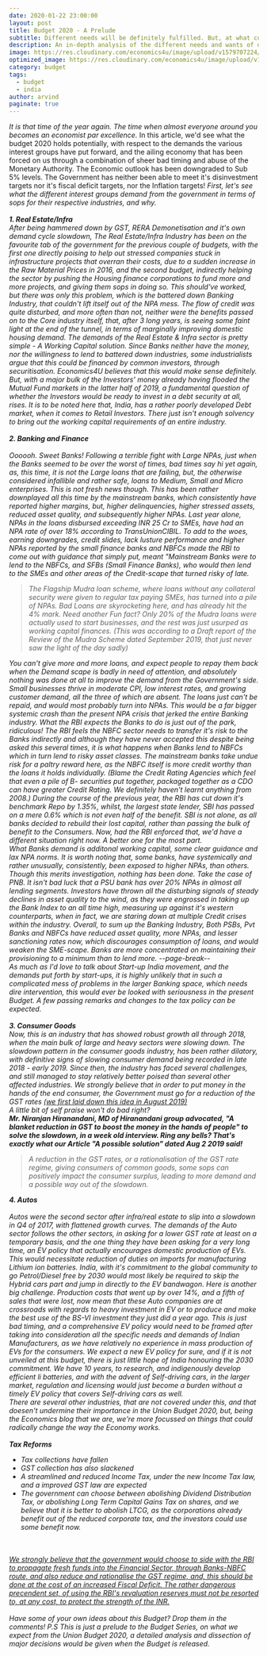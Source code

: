 ```yaml
---
date: 2020-01-22 23:00:00
layout: post
title: Budget 2020 - A Prelude
subtitle: Different needs will be definitely fulfilled. But, at what cost?
description: An in-depth analysis of the different needs and wants of different industries, and what the economy as a whole would need from the current budgeting exercise, and at what cost?
image: https://res.cloudinary.com/economics4u/image/upload/v1579707224/budget_2020_prelude_qxzjhd.png
optimized_image: https://res.cloudinary.com/economics4u/image/upload/v1579707224/budget_2020_prelude_small_i1ysps.png
category: budget
tags:
  - budget
  - india
author: arvind
paginate: true
---
```


<em> It is that time of the year again. The time when almost everyone around you becomes an economist par excellence. </em>
In this article, we'd see what the budget 2020 holds potentially, with respect to the demands the various interest groups have put forward, and the ailing economy that has been forced on us through a combination of sheer bad timing and abuse of the Monetary Authority. The Economic outlook has been downgraded to Sub 5% levels. The Government has neither been able to meet it's disinvestment targets nor it's fiscal deficit targets, nor the Inflation targets!
<em> First, let's see what the different interest groups demand from the government in terms of sops for their respective industries, and why.
<br><br><strong> 1. Real Estate/Infra </strong>
<br>After being hammered down by GST, RERA Demonetisation and it's own demand cycle slowdown, The Real Estate/Infra Industry has been on the favourite tab of the government for the previous couple of budgets, with the first one directly poising to help out stressed companies stuck in infrastructure projects that overran their costs, due to a sudden increase in the Raw Material Prices in 2016, and the second budget, indirectly helping the sector by pushing the Housing finance corporations to fund more and more projects, and giving them sops in doing so.
This should've worked, but there was only this problem, which is the battered down Banking Industry, that couldn't lift itself out of the NPA mess. The flow of credit was quite disturbed, and more often than not, neither were the benefits passed on to the Core industry itself, that, after 3 long years, is seeing some faint light at the end of the tunnel, in terms of marginally improving domestic housing demand. The demands of the Real Estate & Infra sector is pretty simple - A Working Capital solution. Since Banks neither have the money, nor the willingness to lend to battered down industries, some industrialists argue that this could be financed by common investors, through securitisation. Economics4U believes that this would make sense definitely. But, with a major bulk of the Investors' money already having flooded the Mutual Fund markets in the latter half of 2019, a fundamental question of whether the Investors would be ready to invest in a debt security at all, rises. It is to be noted here that, India, has a rather poorly developed Debt market, when it comes to Retail Investors. There just isn't enough solvency to bring out the working capital requirements of an entire industry.<br>
<br><strong> 2. Banking and Finance</strong>
<br><br> Oooooh. Sweet Banks! Following a terrible fight with Large NPAs, just when the Banks seemed to be over the worst of times, bad times say hi yet again, as, this time, it is not the Large loans that are failing, but, the otherwise considered infallible and rather safe, loans to Medium, Small and Micro enterprises. This is not fresh news though. This has been rather downplayed all this time by the mainstream banks, which consistently have reported higher margins, but, higher delinquencies, higher stressed assets, reduced asset quality, and subsequently higher NPAs. Last year alone, NPAs in the loans disbursed exceeding INR 25 Cr to SMEs, have had an NPA rate of over 18% according to TransUnionCIBIL. To add to the woes, earning downgrades, credit slides, lack lusture performance and higher NPAs reported by the small finance banks and NBFCs made the RBI to come out with guidance that simply put, meant "Mainstream Banks were to lend to the NBFCs, and SFBs (Small Finance Banks), who would then lend to the SMEs and other areas of the Credit-scape that turned risky of late.
<blockquote> The Flagship Mudra loan scheme, where loans without any collateral security were given to regular tax paying SMEs, has turned into a pile of NPAs. Bad Loans are skyrocketing here, and has already hit the 4% mark. Need another Fun fact? Only 20% of the Mudra loans were actually used to start businesses, and the rest was just usurped as working capital finances. (This was according to a Draft report of the Review of the Mudra Scheme dated September 2019, that just never saw the light of the day sadly)</blockquote>
You can't give more and more loans, and expect people to repay them back when the Demand scape is badly in need of attention, and absolutely nothing was done at all to improve the demand from the Government's side. Small businesses thrive in moderate CPI, low interest rates, and growing customer demand, all the three of which are absent. The loans just can't be repaid, and would most probably turn into NPAs. This would be a far bigger systemic crash than the present NPA crisis that jerked the entire Banking industry.
What the RBI expects the Banks to do is just out of the park, ridiculous! The RBI feels the NBFC sector needs to transfer it's risk to the Banks indirectly and although they have never accepted this despite being asked this several times, it is what happens when Banks lend to NBFCs which in turn lend to risky asset classes. The mainstream banks take undue risk for a paltry reward here, as the NBFC itself is more credit worthy than the loans it holds individually. (Blame the Credit Rating Agencies which feel that even a pile of B- securities put together, packaged together as a CDO can have greater Credit Rating. We definitely haven't learnt anything from 2008.)
During the course of the previous year, the RBI has cut down it's benchmark Repo by 1.35%, whilst, the largest state lender, SBI has passed on a mere 0.6% which is not even half of the benefit. SBI is not alone, as all banks decided to rebuild their lost capital, rather than passing the bulk of benefit to the Consumers. Now, had the RBI enforced that, we'd have a different situation right now. A better one for the most part.
<br>
What Banks demand is additonal working capital, some clear guidance and lax NPA norms. It is worth noting that, some banks, have systemically and rather unusually, consistently, been exposed to higher NPAs, than others. Though this merits investigation, nothing has been done. Take the case of PNB. It isn't bad luck that a PSU bank has over 20% NPAs in almost all lending segments.
Investors have thrown all the disturbing signals of steady declines in asset quality to the wind, as they were engrossed in taking up the Bank Index to an all time high, measuring up against it's western counterparts, when in fact, we are staring down at multiple Credit crises within the industry.
Overall, to sum up the Banking Industry, Both PSBs, Pvt Banks and NBFCs have reduced asset quality, more NPAs, and lesser sanctioning rates now, which discourages consumption of loans, and would weaken the SME-scape. Banks are more concentrated on maintaining their provisioning to a minimum than to lend more.
--page-break--
<br> As much as I'd love to talk about Start-up India movement, and the demands put forth by start-ups, it is highly unlikely that in such a complicated mess of problems in the larger Banking space, which needs dire intervention, this would ever be looked with seriousness in the present Budget. A few passing remarks and changes to the tax policy can be expected.
<br><br><strong> 3. Consumer Goods</strong>
<br> Now, this is an industry that has showed robust growth all through 2018, when the main bulk of large and heavy sectors were slowing down. The slowdown pattern in the consumer goods industry, has been rather dilatory, with definitive signs of slowing consumer demand being recorded in late 2018 - early 2019. Since then, the industry has faced several challenges, and still managed to stay relatively better poised than several other affected industries. We strongly believe that in order to put money in the hands of the end consumer, the Government must go for a reduction of the GST rates <a href="https://economics4u.org/a-possible-solution/">(we first laid down this idea in August 2019)</a>
<br><em> A little bit of self praise won't do bad right? </em><br><strong>Mr. Niranjan Hiranandani, MD of Hiranandani group advocated,  "A blanket reduction in GST to boost the money in the hands of people" to solve the slowdown, in a week old interview. Ring any bells? That's exactly what our Article "A possible solution" dated Aug 2 2019 said!</strong><br>
<blockquote>A reduction in the GST rates, or a rationalisation of the GST rate regime, giving consumers of common goods, some sops can positively impact the consumer surplus, leading to more demand and a possible way out of the slowdown.</blockquote>
<strong> 4. Autos</strong>
<br><br> Autos were the second sector after infra/real estate to slip into a slowdown in Q4 of 2017, with flattened growth curves. The demands of the Auto sector follows the other sectors, in asking for a lower GST rate at least on a temporary basis, and the one thing they have been asking for a very long time, an EV policy that actually encourages domestic production of EVs. This would necessitate reduction of duties on imports for manufacturing Lithium ion batteries. India, with it's commitment to the global community to go Petrol/Diesel free by 2030 would most likely be required to skip the Hybrid cars part and jump in directly to the EV bandwagon. Here is another big challenge. Production costs that went up by over 14%, and a fifth of sales that were lost, now mean that these Auto companies are at crossroads with regards to heavy investment in EV or to produce and make the best use of the BS-VI investment they just did a year ago. This is just bad timing, and a comprehensive EV policy would need to be framed after taking into consideration all the specific needs and demands of Indian Manufacturers, as we have relatively no experience in mass production of EVs for the consumers. 
We expect a new EV policy for sure, and if it is not unveiled at this budget, there is just little hope of India honouring the 2030 commitment. We have 10 years, to research, and indigenously develop efficient li batteries, and with the advent of Self-driving cars, in the larger market, regulation and licensing would just become a burden without a timely EV policy that covers Self-driving cars as well.
<br> <em> There are several other industries, that are not covered under this, and that doesen't undermine their importance in the Union Budget 2020, but, being the Economics blog that we are, we're more focussed on things that could radically change the way the Economy works.
<br>
<br><strong>Tax Reforms</strong>
<ul><li> Tax collections have fallen </li>
<li> GST collection has also slackened </li>
<li> A streamlined and reduced Income Tax, under the new Income Tax law, and a improved GST law are expected</li>
<li> The government can choose between abolishing Dividend Distribution Tax, or abolishing Long Term Capital Gains Tax on shares, and we believe that it is better to abolish LTCG, as the corporations already benefit out of the reduced corporate tax, and the investors could use some benefit now.</li></ul>

<br><br> <u>We strongly believe that the government would choose to side with the RBI to propagate fresh funds into the Financial Sector, through Banks-NBFC route, and also reduce and rationalise the GST regime, and, this should be done at the cost of an increased Fiscal Deficit. The rather dangerous precendent set, of using the RBI's revaluation reserves must not be resorted to, at any cost, to protect the strength of the INR.</u><br><br>
<em> Have some of your own ideas about this Budget? Drop them in the comments!</em>
P.S This is just a prelude to the Budget Series, on what we expect from the Union Budget 2020, a detailed analysis and dissection of major decisions would be given when the Budget is released.
